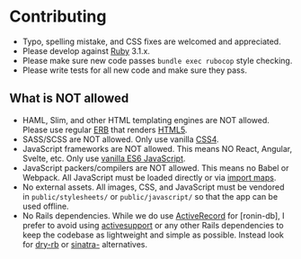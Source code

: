 # Contributing

* Typo, spelling mistake, and CSS fixes are welcomed and appreciated.
* Please develop against [Ruby] 3.1.x.
* Please make sure new code passes `bundle exec rubocop` style checking.
* Please write tests for all new code and make sure they pass.

## What is NOT allowed

* HAML, Slim, and other HTML templating engines are NOT allowed.
  Please use regular [ERB] that renders [HTML5].
* SASS/SCSS are NOT allowed. Only use vanilla [CSS4].
* JavaScript frameworks are NOT allowed. This means NO React, Angular, Svelte,
  etc. Only use [vanilla ES6 JavaScript][vanilla.js].
* JavaScript packers/compilers are NOT allowed. This means no Babel or Webpack. 
  All JavaScript must be loaded directly or via [import maps].
* No external assets. All images, CSS, and JavaScript must be vendored in
  `public/stylesheets/` or `public/javascript/` so that the app can be used
  offline.
* No Rails dependencies. While we do use [ActiveRecord] for [ronin-db],
  I prefer to avoid using [activesupport] or any other Rails dependencies to
  keep the codebase as lightweight and simple as possible. Instead look for
  [dry-rb] or [sinatra-] alternatives.

[Ruby]: https://www.ruby-lang.org/
[ERB]: https://docs.ruby-lang.org/en/3.1/ERB.html
[HTML5]: https://dev.w3.org/html5/spec-LC/
[CSS4]: https://developer.mozilla.org/en-US/docs/Web/CSS
[vanilla.js]: http://vanilla-js.com/
[import maps]: https://github.com/WICG/import-maps#readme
[ActiveRecord]: https://guides.rubyonrails.org/active_record_basics.html
[activesupport]: https://www.rubydoc.info/gems/activesupport
[dry-rb]: https://www.dry-rb.org/
[sinatra-]: https://rubygems.org/search?query=sinatra-
